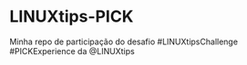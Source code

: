 # LINUXtips-PICK
Minha repo de participação do desafio  #LINUXtipsChallenge #PICKExperience da @LINUXtips
